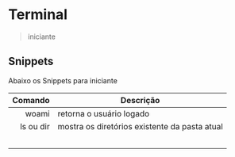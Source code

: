 # Terminal

> iniciante

## Snippets

Abaixo os Snippets para iniciante

|   Comando | Descrição                                     |
| --------: | --------------------------------------------- |
|     woami | retorna o usuário logado                      |
| ls ou dir | mostra os diretórios existente da pasta atual |
|           |                                               |
|           |                                               |
|           |                                               |
|           |                                               |
|           |                                               |
